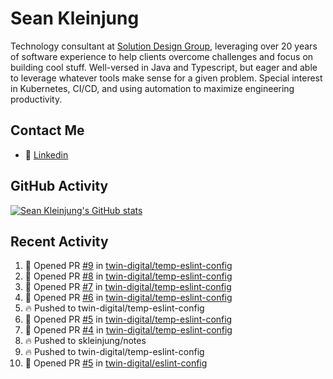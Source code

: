 # Sean Kleinjung

Technology consultant at [Solution Design Group](https://solutiondesign.com/), leveraging over 20 years of software experience to help clients overcome challenges and focus on building cool stuff. Well-versed in Java and Typescript, but eager and able to leverage whatever tools make sense for a given problem. Special interest in Kubernetes, CI/CD, and using automation to maximize engineering productivity.

<!--
**skleinjung/skleinjung** is a ✨ _special_ ✨ repository because its `README.md` (this file) appears on your GitHub profile.

Here are some ideas to get you started:

- 🔭 I’m currently working on ...
- 🌱 I’m currently learning ...
- 👯 I’m looking to collaborate on ...
- 🤔 I’m looking for help with ...
- 💬 Ask me about ...
- 📫 How to reach me: ...
- 😄 Pronouns: ...
- ⚡ Fun fact: ...
-->

## Contact Me

<!-- - 💬 [Personal site](https://phatho-folio.now.sh/) -->
- 🔗 [Linkedin](https://www.linkedin.com/in/sean-kleinjung/)
<!-- - 📧 <a href="mailto:hohuuphat22@gmail.com">Email</a> -->

<!-- - 🤐 <a id="raw-url" href="https://nightly.link/DeKal/dekal-cv-v2/workflows/build/main/huuphatho_cv.zip">Latest Resume (.zip)</a>
- 📄 <a id="raw-url" href="https://raw.githubusercontent.com/DeKal/DeKal/master/cv/phathuuho_cv.pdf">Resume (Manually uploaded)</a> -->

## GitHub Activity

[![Sean Kleinjung's GitHub stats](https://github-readme-stats.vercel.app/api?username=skleinjung&show_icons=true&theme=dark&count_private=true)](https://github.com/skleinjung)

## Recent Activity
<!--START_SECTION:activity-->
1. 💪 Opened PR [#9](https://github.com/twin-digital/temp-eslint-config/pull/9) in [twin-digital/temp-eslint-config](https://github.com/twin-digital/temp-eslint-config)
2. 💪 Opened PR [#8](https://github.com/twin-digital/temp-eslint-config/pull/8) in [twin-digital/temp-eslint-config](https://github.com/twin-digital/temp-eslint-config)
3. 💪 Opened PR [#7](https://github.com/twin-digital/temp-eslint-config/pull/7) in [twin-digital/temp-eslint-config](https://github.com/twin-digital/temp-eslint-config)
4. 💪 Opened PR [#6](https://github.com/twin-digital/temp-eslint-config/pull/6) in [twin-digital/temp-eslint-config](https://github.com/twin-digital/temp-eslint-config)
5. 🔥 Pushed to twin-digital/temp-eslint-config
6. 💪 Opened PR [#5](https://github.com/twin-digital/temp-eslint-config/pull/5) in [twin-digital/temp-eslint-config](https://github.com/twin-digital/temp-eslint-config)
7. 💪 Opened PR [#4](https://github.com/twin-digital/temp-eslint-config/pull/4) in [twin-digital/temp-eslint-config](https://github.com/twin-digital/temp-eslint-config)
8. 🔥 Pushed to skleinjung/notes
9. 🔥 Pushed to twin-digital/temp-eslint-config
10. 💪 Opened PR [#5](https://github.com/twin-digital/eslint-config/pull/5) in [twin-digital/eslint-config](https://github.com/twin-digital/eslint-config)
<!--END_SECTION:activity-->